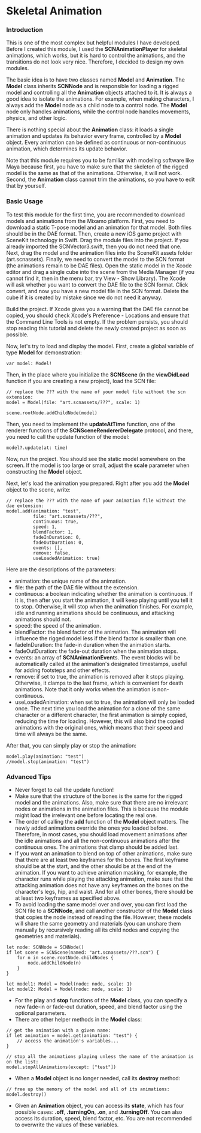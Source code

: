 # Skeletal Animation
### Introduction
This is one of the most complex but helpful modules I have developed. Before I created this module, I used the **SCNAnimationPlayer** for skeletal animations, which works, but it is hard to control the animations, and the transitions do not look very nice. Therefore, I decided to design my own modules.

The basic idea is to have two classes named **Model** and **Animation**. The **Model** class inherits **SCNNode** and is responsible for loading a rigged model and controlling all the **Animation** objects attached to it. It is always a good idea to isolate the animations. For example, when making characters, I always add the **Model** node as a child node to a control node. The **Model** node only handles animations, while the control node handles movements, physics, and other logic. 

There is nothing special about the **Animation** class: it loads a single animation and updates its behavior every frame, controlled by a **Model** object. Every animation can be defined as continuous or non-continuous animation, which determines its update behavior.

Note that this module requires you to be familiar with modeling software like Maya because first, you have to make sure that the skeleton of the rigged model is the same as that of the animations. Otherwise, it will not work. Second, the **Animation** class cannot trim the animations, so you have to edit that by yourself.
### Basic Usage
To test this module for the first time, you are recommended to download models and animations from the Mixamo platform. First, you need to download a static T-pose model and an animation for that model. Both files should be in the DAE format. Then, create a new iOS game project with SceneKit technology in Swift. Drag the module files into the project. If you already imported the SCNVector3.swift, then you do not need that one. Next, drag the model and the animation files into the SceneKit assets folder (art.scnassets). Finally, we need to convert the model to the SCN format (the animations remain to be DAE files). Open the static model in the Xcode editor and drag a single cube into the scene from the Media Manager (if you cannot find it, then in the menu bar, try View - Show Library). The Xcode will ask whether you want to convert the DAE file to the SCN format. Click convert, and now you have a new model file in the SCN format. Delete the cube if it is created by mistake since we do not need it anyway.

Build the project. If Xcode gives you a warning that the DAE file cannot be copied, you should check Xcode's Preference - Locations and ensure that the Command Line Tools is not empty. If the problem persists, you should stop reading this tutorial and delete the newly created project as soon as possible.

Now, let's try to load and display the model. First, create a global variable of type **Model** for demonstration:
```
var model: Model!
```
Then, in the place where you initialize the **SCNScene** (in the **viewDidLoad** function if you are creating a new project), load the SCN file:
```
// replace the ??? with the name of your model file without the scn extension:
model = Model(file: "art.scnassets/???", scale: 1)

scene.rootNode.addChildNode(model)
```
Then, you need to implement the **updateAtTime** function, one of the renderer functions of the **SCNSceneRendererDelegate** protocol, and there, you need to call the update function of the model:
```
model?.update(at: time)
```
Now, run the project. You should see the static model somewhere on the screen. If the model is too large or small, adjust the **scale** parameter when constructing the **Model** object.

Next, let's load the animation you prepared. Right after you add the **Model** object to the scene, write:
```
// replace the ??? with the name of your animation file without the dae extension:
model.add(animation: "test", 
          file: "art.scnassets/???", 
          continuous: true, 
          speed: 1, 
          blendFactor: 1, 
          fadeInDuration: 0, 
          fadeOutDuration: 0, 
          events: [], 
          remove: false,
          useLoadedAnimation: true)
```
Here are the descriptions of the parameters:
- animation: the unique name of the animation.
- file: the path of the DAE file without the extension.
- continuous: a boolean indicating whether the animation is continuous. If it is, then after you start the animation, it will keep playing until you tell it to stop. Otherwise, it will stop when the animation finishes. For example, idle and running animations should be continuous, and attacking animations should not.
- speed: the speed of the animation.
- blendFactor: the blend factor of the animation. The animation will influence the rigged model less if the blend factor is smaller than one.
- fadeInDuration: the fade-in duration when the animation starts.
- fadeOutDuration: the fade-out duration when the animation stops.
- events: an array of **SCNAnimationEvent**s. The event blocks will be automatically called at the animation's designated timestamps, useful for adding footsteps and other effects.
- remove: if set to true, the animation is removed after it stops playing. Otherwise, it clamps to the last frame, which is convenient for death animations. Note that it only works when the animation is non-continuous.
- useLoadedAnimation: when set to true, the animation will only be loaded once. The next time you load the animation for a clone of the same character or a different character, the first animation is simply copied, reducing the time for loading. However, this will also bind the copied animations with the original ones, which means that their speed and time will always be the same.

After that, you can simply play or stop the animation:
```
model.play(animation: "test")
//model.stop(animation: "test")
```
### Advanced Tips
- Never forget to call the update function!
- Make sure that the structure of the bones is the same for the rigged model and the animations. Also, make sure that there are no irrelevant nodes or animations in the animation files. This is because the module might load the irrelevant one before locating the real one.
- The order of calling the **add** function of the **Model** object matters. The newly added animations override the ones you loaded before. Therefore, in most cases, you should load movement animations after the idle animations and all the non-continuous animations after the continuous ones. The animations that clamp should be added last.
- If you want an animation to blend on top of other animations, make sure that there are at least two keyframes for the bones. The first keyframe should be at the start, and the other should be at the end of the animation. If you want to achieve animation masking, for example, the character runs while playing the attacking animation, make sure that the attacking animation does not have any keyframes on the bones on the character's legs, hip, and waist. And for all other bones, there should be at least two keyframes as specified above.
- To avoid loading the same model over and over, you can first load the SCN file to a **SCNNode**, and call another constructor of the **Model** class that copies the node instead of reading the file. However, these models will share the same geometry and materials (you can unshare them manually by recursively reading all its child nodes and copying the geometries and materials).
```
let node: SCNNode = SCNNode()
if let scene = SCNScene(named: "art.scnassets/???.scn") {
    for n in scene.rootNode.childNodes {
        node.addChildNode(n)
    }
}

let model1: Model = Model(node: node, scale: 1)
let model2: Model = Model(node: node, scale: 1)
```
- For the **play** and **stop** functions of the **Model** class, you can specify a new fade-in or fade-out duration, speed, and blend factor using the optional parameters.
- There are other helper methods in the **Model** class:
```
// get the animation with a given name:
if let animation = model.get(animation: "test") {
    // access the animation's variables...
}

// stop all the animations playing unless the name of the animation is on the list:
model.stopAllAnimations(except: ["test"])
```
- When a **Model** object is no longer needed, call its **destroy** method:
```
// free up the memory of the model and all of its animations:
model.destroy()
```
- Given an **Animation** object, you can access its **state**, which has four possible cases: **.off**, **.turningOn**, **.on**, and **.turningOff**. You can also access its duration, speed, blend factor, etc. You are not recommended to overwrite the values of these variables.
